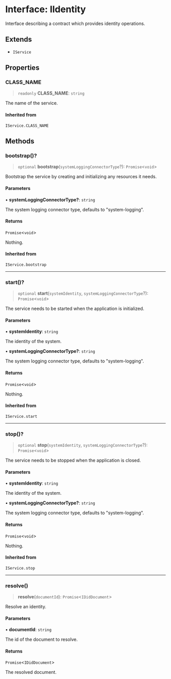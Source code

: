 # Interface: IIdentity

Interface describing a contract which provides identity operations.

## Extends

- `IService`

## Properties

### CLASS\_NAME

> `readonly` **CLASS\_NAME**: `string`

The name of the service.

#### Inherited from

`IService.CLASS_NAME`

## Methods

### bootstrap()?

> `optional` **bootstrap**(`systemLoggingConnectorType`?): `Promise`\<`void`\>

Bootstrap the service by creating and initializing any resources it needs.

#### Parameters

• **systemLoggingConnectorType?**: `string`

The system logging connector type, defaults to "system-logging".

#### Returns

`Promise`\<`void`\>

Nothing.

#### Inherited from

`IService.bootstrap`

***

### start()?

> `optional` **start**(`systemIdentity`, `systemLoggingConnectorType`?): `Promise`\<`void`\>

The service needs to be started when the application is initialized.

#### Parameters

• **systemIdentity**: `string`

The identity of the system.

• **systemLoggingConnectorType?**: `string`

The system logging connector type, defaults to "system-logging".

#### Returns

`Promise`\<`void`\>

Nothing.

#### Inherited from

`IService.start`

***

### stop()?

> `optional` **stop**(`systemIdentity`, `systemLoggingConnectorType`?): `Promise`\<`void`\>

The service needs to be stopped when the application is closed.

#### Parameters

• **systemIdentity**: `string`

The identity of the system.

• **systemLoggingConnectorType?**: `string`

The system logging connector type, defaults to "system-logging".

#### Returns

`Promise`\<`void`\>

Nothing.

#### Inherited from

`IService.stop`

***

### resolve()

> **resolve**(`documentId`): `Promise`\<`IDidDocument`\>

Resolve an identity.

#### Parameters

• **documentId**: `string`

The id of the document to resolve.

#### Returns

`Promise`\<`IDidDocument`\>

The resolved document.
